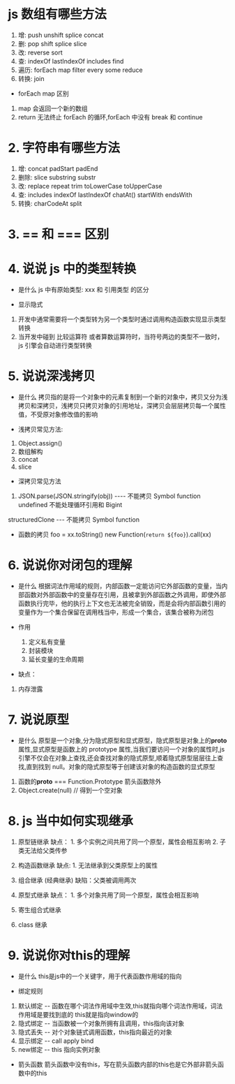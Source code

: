 # js 数组有哪些方法

1. 增: push unshift splice concat
2. 删: pop shift splice slice
3. 改: reverse sort
4. 查: indexOf lastIndexOf includes find
5. 遍历: forEach map filter every some reduce
6. 转换: join

- forEach map 区别

1. map 会返回一个新的数组
2. return 无法终止 forEach 的循环,forEach 中没有 break 和 continue

# 2. 字符串有哪些方法

1. 增: concat padStart padEnd
2. 删除: slice substring substr
3. 改: replace repeat trim toLowerCase toUpperCase
4. 查: includes indexOf lastIndexOf chatAt() startWith endsWith
5. 转换: charCodeAt split

# 3. == 和 === 区别

# 4. 说说 js 中的类型转换

- 是什么
  js 中有原始类型: xxx 和 引用类型 的区分

- 显示隐式

1. 开发中通常需要将一个类型转为另一个类型时通过调用构造函数实现显示类型转换
2. 当开发中碰到 比较运算符 或者算数运算符时，当符号两边的类型不一致时，js 引擎会自动进行类型转换

# 5. 说说深浅拷贝

- 是什么
  拷贝指的是将一个对象中的元素复制到一个新的对象中，拷贝又分为浅拷贝和深拷贝，浅拷贝只拷贝对象的引用地址，深拷贝会层层拷贝每一个属性值，不受原对象修改值的影响

- 浅拷贝常见方法:

1. Object.assign()
2. 数组解构
3. concat
4. slice

- 深拷贝常见方法

1. JSON.parse(JSON.stringify(obj)) ---- 不能拷贝 Symbol function undefined 不能处理循环引用和 Bigint

structuredClone --- 不能拷贝 Symbol function

- 函数的拷贝 foo = xx.toString() new Function(`return ${foo}`).call(xx)

# 6. 说说你对闭包的理解

- 是什么
  根据词法作用域的规则，内部函数一定能访问它外部函数的变量，当内部函数对外部函数中的变量存在引用，且被拿到外部函数之外调用，即使外部函数执行完毕，他的执行上下文也无法被完全销毁，而是会将内部函数引用的变量作为一个集合保留在调用栈当中，形成一个集合，该集合被称为闭包

- 作用

  1. 定义私有变量
  2. 封装模块
  3. 延长变量的生命周期

- 缺点：

1. 内存泄露

# 7. 说说原型

- 是什么
  原型是一个对象,分为隐式原型和显式原型，隐式原型是对象上的**proto**属性,显式原型是函数上的 prototype 属性,当我们要访问一个对象的属性时,js 引擎不仅会在对象上查找,还会查找对象的隐式原型,顺着隐式原型层层往上查找,直到找到 null。对象的隐式原型等于创建该对象的构造函数的显式原型

1. 函数的**proto** === Function.Prototype 箭头函数除外
2. Object.create(null) // 得到一个空对象

# 8. js 当中如何实现继承

1. 原型链继承
   缺点： 1. 多个实例之间共用了同一个原型，属性会相互影响 2. 子类无法给父类传参
2. 构造函数继承
   缺点: 1. 无法继承到父类原型上的属性

3. 组合继承 (经典继承)
   缺陷：父类被调用两次

4. 原型式继承
   缺点： 1. 多个对象共用了同一个原型，属性会相互影响

5. 寄生组合式继承

6. class 继承


# 9. 说说你对this的理解
- 是什么
this是js中的一个关键字，用于代表函数作用域的指向

- 绑定规则
 1. 默认绑定  -- 函数在哪个词法作用域中生效,this就指向哪个词法作用域，词法作用域是要找到底的 this就是指向window的
 2. 隐式绑定  -- 当函数被一个对象所拥有且调用，this指向该对象
 3. 隐式丢失  -- 对个对象链式调用函数，this指向最近的对象
 4. 显示绑定  -- call apply bind 
 5. new绑定   -- this 指向实例对象

- 箭头函数
  箭头函数中没有this，写在箭头函数内部的this也是它外部非箭头函数中的this